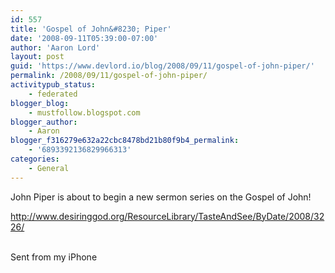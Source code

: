 ```yaml
---
id: 557
title: 'Gospel of John&#8230; Piper'
date: '2008-09-11T05:39:00-07:00'
author: 'Aaron Lord'
layout: post
guid: 'https://www.devlord.io/blog/2008/09/11/gospel-of-john-piper/'
permalink: /2008/09/11/gospel-of-john-piper/
activitypub_status:
    - federated
blogger_blog:
    - mustfollow.blogspot.com
blogger_author:
    - Aaron
blogger_f316279e632a22cbc8478bd21b80f9b4_permalink:
    - '6893392136829966313'
categories:
    - General
---
```


John Piper is about to begin a new sermon series on the Gospel of John!<p><a href="http://www.desiringgod.org/ResourceLibrary/TasteAndSee/ByDate/2008/3226/">http://www.desiringgod.org/ResourceLibrary/TasteAndSee/ByDate/2008/3226/</a><p><br>Sent from my iPhone<div class="blogger-post-footer"><img width='1' height='1' src='https://blogger.googleusercontent.com/tracker/2602771351651662379-6893392136829966313?l=mustfollow.blogspot.com' alt='' /></div>